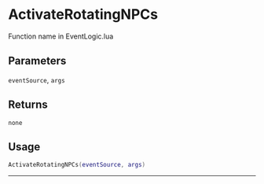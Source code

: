 # ActivateRotatingNPCs
Function name in EventLogic.lua
## Parameters
`eventSource`, `args`
## Returns
`none`
## Usage
```lua
ActivateRotatingNPCs(eventSource, args)
```
---
